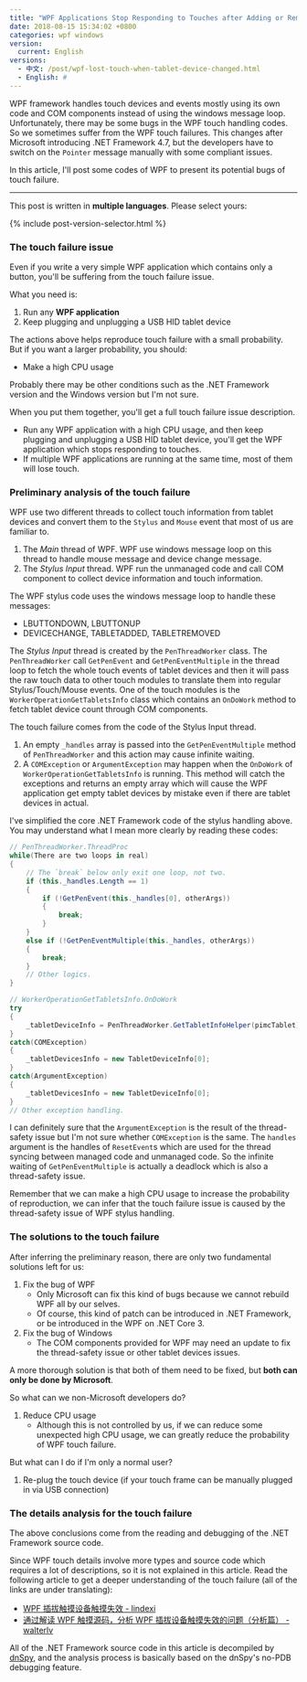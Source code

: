 ```yaml
---
title: "WPF Applications Stop Responding to Touches after Adding or Removing Tablet Devices"
date: 2018-08-15 15:34:02 +0800
categories: wpf windows
version:
  current: English
versions:
  - 中文: /post/wpf-lost-touch-when-tablet-device-changed.html
  - English: #
---
```


WPF framework handles touch devices and events mostly using its own code and COM components instead of using the windows message loop. Unfortunately, there may be some bugs in the WPF touch handling codes. So we sometimes suffer from the WPF touch failures. This changes after Microsoft introducing .NET Framework 4.7, but the developers have to switch on the `Pointer` message manually with some compliant issues.

In this article, I'll post some codes of WPF to present its potential bugs of touch failure.

---

This post is written in **multiple languages**. Please select yours:

{% include post-version-selector.html %}

<div id="toc"></div>

### The touch failure issue

Even if you write a very simple WPF application which contains only a button, you'll be suffering from the touch failure issue.

What you need is:

1. Run any **WPF application**
1. Keep plugging and unplugging a USB HID tablet device

The actions above helps reproduce touch failure with a small probability. But if you want a larger probability, you should:

- Make a high CPU usage

Probably there may be other conditions such as the .NET Framework version and the Windows version but I'm not sure.

When you put them together, you'll get a full touch failure issue description.

- Run any WPF application with a high CPU usage, and then keep plugging and unplugging a USB HID tablet device, you'll get the WPF application which stops responding to touches.
- If multiple WPF applications are running at the same time, most of them will lose touch.

### Preliminary analysis of the touch failure

WPF use two different threads to collect touch information from tablet devices and convert them to the `Stylus` and `Mouse` event that most of us are familiar to.

1. The *Main* thread of WPF. WPF use windows message loop on this thread to handle mouse message and device change message.
1. The *Stylus Input* thread. WPF run the unmanaged code and call COM component to collect device information and touch information.

The WPF stylus code uses the windows message loop to handle these messages:

- LBUTTONDOWN, LBUTTONUP
- DEVICECHANGE, TABLETADDED, TABLETREMOVED

The *Stylus Input* thread is created by the `PenThreadWorker` class. The `PenThreadWorker` call `GetPenEvent` and `GetPenEventMultiple` in the thread loop to fetch the whole touch events of tablet devices and then it will pass the raw touch data to other touch modules to translate them into regular Stylus/Touch/Mouse events. One of the touch modules is the `WorkerOperationGetTabletsInfo` class which contains an `OnDoWork` method to fetch tablet device count through COM components.

The touch failure comes from the code of the Stylus Input thread.

1. An empty `_handles` array is passed into the `GetPenEventMultiple` method of `PenThreadWorker` and this action may cause infinite waiting.
1. A `COMException` or `ArgumentException` may happen when the `OnDoWork` of `WorkerOperationGetTabletsInfo` is running. This method will catch the exceptions and returns an empty array which will cause the WPF application get empty tablet devices by mistake even if there are tablet devices in actual.

I've simplified the core .NET Framework code of the stylus handling above. You may understand what I mean more clearly by reading these codes:


```csharp
// PenThreadWorker.ThreadProc
while(There are two loops in real)
{
    // The `break` below only exit one loop, not two.
    if (this._handles.Length == 1)
    {
        if (!GetPenEvent(this._handles[0], otherArgs))
        {
            break;
        }
    }
    else if (!GetPenEventMultiple(this._handles, otherArgs))
    {
        break;
    }
    // Other logics.
}
```

```csharp
// WorkerOperationGetTabletsInfo.OnDoWork
try
{
    _tabletDeviceInfo = PenThreadWorker.GetTabletInfoHelper(pimcTablet);
}
catch(COMException)
{
    _tabletDevicesInfo = new TabletDeviceInfo[0];
}
catch(ArgumentException)
{
    _tabletDevicesInfo = new TabletDeviceInfo[0];
}
// Other exception handling.
```

I can definitely sure that the `ArgumentException` is the result of the thread-safety issue but I'm not sure whether `COMException` is the same. The `handles` argument is the handles of `ResetEvent`s which are used for the thread syncing between managed code and unmanaged code. So the infinite waiting of `GetPenEventMultiple` is actually a deadlock which is also a thread-safety issue.

Remember that we can make a high CPU usage to increase the probability of reproduction, we can infer that the touch failure issue is caused by the thread-safety issue of WPF stylus handling.

### The solutions to the touch failure

After inferring the preliminary reason, there are only two fundamental solutions left for us:

1. Fix the bug of WPF
    - Only Microsoft can fix this kind of bugs because we cannot rebuild WPF all by our selves.
    - Of course, this kind of patch can be introduced in .NET Framework, or be introduced in the WPF on .NET Core 3.
1. Fix the bug of Windows
    - The COM components provided for WPF may need an update to fix the thread-safety issue or other tablet devices issues.

A more thorough solution is that both of them need to be fixed, but **both can only be done by Microsoft**.

So what can we non-Microsoft developers do?

1. Reduce CPU usage
    - Although this is not controlled by us, if we can reduce some unexpected high CPU usage, we can greatly reduce the probability of WPF touch failure.
  
But what can I do if I'm only a normal user?

1. Re-plug the touch device (if your touch frame can be manually plugged in via USB connection)

### The details analysis for the touch failure

The above conclusions come from the reading and debugging of the .NET Framework source code.

Since WPF touch details involve more types and source code which requires a lot of descriptions, so it is not explained in this article. Read the following article to get a deeper understanding of the touch failure (all of the links are under translating):

- [WPF 插拔触摸设备触摸失效 - lindexi](https://lindexi.gitee.io/post/WPF-%E6%8F%92%E6%8B%94%E8%A7%A6%E6%91%B8%E8%AE%BE%E5%A4%87%E8%A7%A6%E6%91%B8%E5%A4%B1%E6%95%88.html)
- [通过解读 WPF 触摸源码，分析 WPF 插拔设备触摸失效的问题（分析篇） - walterlv](/post/analyze-wpf-losting-touch-when-tablet-device-changed.html)

All of the .NET Framework source code in this article is decompiled by [dnSpy](https://github.com/0xd4d/dnSpy), and the analysis process is basically based on the dnSpy's no-PDB debugging feature.
